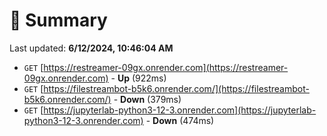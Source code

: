# 📖 Summary
Last updated: **6/12/2024, 10:46:04 AM**

- `GET` [https://restreamer-09gx.onrender.com](https://restreamer-09gx.onrender.com) - **Up** (922ms)
- `GET` [https://filestreambot-b5k6.onrender.com/](https://filestreambot-b5k6.onrender.com/) - **Down** (379ms)
- `GET` [https://jupyterlab-python3-12-3.onrender.com](https://jupyterlab-python3-12-3.onrender.com) - **Down** (474ms)
